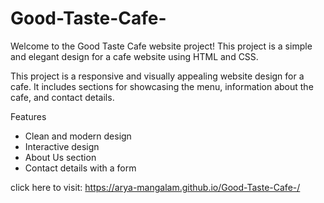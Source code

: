 # Good-Taste-Cafe- 

Welcome to the Good Taste Cafe website project! This project is a simple and elegant design for a cafe website using HTML and CSS.

This project is a responsive and visually appealing website design for a cafe. It includes sections for showcasing the menu, information about the cafe, and contact details.

 Features
- Clean and modern design
- Interactive design
- About Us section
- Contact details with a form

click here to visit: https://arya-mangalam.github.io/Good-Taste-Cafe-/ 
